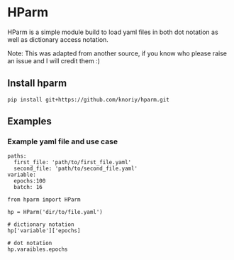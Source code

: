 # HParm

HParm is a simple module build to load yaml files in both dot notation as well as dictionary access notation.

Note: This was adapted from another source, if you know who please raise an issue and I will credit them :)

## Install hparm
```
pip install git+https://github.com/knoriy/hparm.git
```

## Examples

### Example yaml file and use case
```
paths:
  first_file: 'path/to/first_file.yaml'
  second_file: 'path/to/second_file.yaml'
variable:
  epochs:100
  batch: 16

```

```
from hparm import HParm

hp = HParm('dir/to/file.yaml')

# dictionary notation
hp['variable']['epochs]

# dot notation
hp.varaibles.epochs

```
